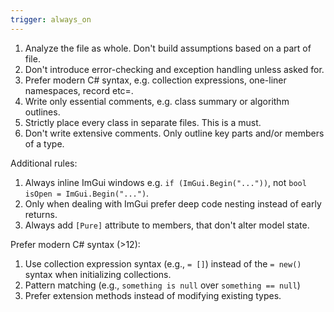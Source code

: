 ```yaml
---
trigger: always_on
---
```


1. Analyze the file as whole. Don't build assumptions based on a part of file.
2. Don't introduce error-checking and exception handling unless asked for.
3. Prefer modern C# syntax, e.g. collection expressions, one-liner namespaces, record etc=.
4. Write only essential comments, e.g. class summary or algorithm outlines.
5. Strictly place every class in separate files. This is a must.
6. Don't write extensive comments. Only outline key parts and/or members of a type.

Additional rules:
1. Always inline ImGui windows e.g. `if (ImGui.Begin("..."))`, not `bool isOpen = ImGui.Begin("...")`.
2. Only when dealing with ImGui prefer deep code nesting instead of early returns.
3. Always add `[Pure]` attribute to members, that don't alter model state.

Prefer modern C# syntax (>12):
1. Use collection expression syntax (e.g., `= []`) instead of the `= new()` syntax when initializing collections. 
2. Pattern matching (e.g., `something is null` over `something == null`)
3. Prefer extension methods instead of modifying existing types.